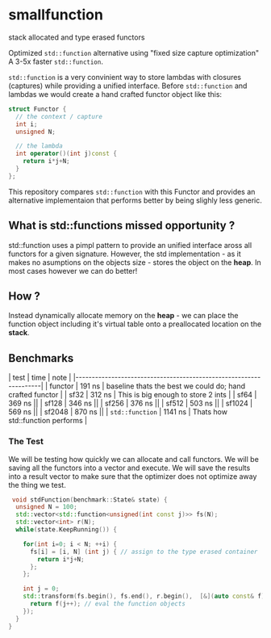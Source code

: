 # smallfunction

stack allocated and type erased functors

Optimized `std::function` alternative using "fixed size capture optimization"
A 3-5x faster `std::function`.

`std::function` is a very convinient way to store lambdas with closures (captures) while providing a unified interface.
Before `std::function` and lambdas we would create a hand crafted functor object like this:

```c++
struct Functor {
  // the context / capture
  int i;
  unsigned N;

  // the lambda
  int operator()(int j)const {
    return i*j+N;
  }
};
```

This repository compares `std::function` with this Functor and provides an alternative implementaion
that performs better by being slighly less generic.


## What is std::functions missed opportunity ?

std::function uses a pimpl pattern to provide an unified interface aross all functors for a given signature.
However, the std implementation - as it makes no asumptions on the objects size - stores the object on the **heap**.
In most cases however we can do better!

## How ?

Instead dynamically allocate memory on the **heap** - we can place the function object including it's virtual table onto a preallocated location on the **stack**.


## Benchmarks



| test          |    time   | note |
|-------------------------------------------------------------------|
| functor       |    191 ns | baseline thats the best we could do; hand crafted functor |
| sf32          |    312 ns | This is big enough to store 2 ints   |
| sf64          |    369 ns ||
| sf128         |    346 ns ||
| sf256         |    376 ns ||
| sf512         |    503 ns ||
| sf1024        |    569 ns ||
| sf2048        |    870 ns ||
| `std::function` |   1141 ns | Thats how std::function performs     |


### The Test

We will be testing how quickly we can allocate and call functors.
We will be saving all the functors into a vector and execute.
We will save the results into a result vector to make sure
that the optimizer does not optimize away the thing we test.

```c++
 void stdFunction(benchmark::State& state) {
  unsigned N = 100;
  std::vector<std::function<unsigned(int const j)>> fs(N);
  std::vector<int> r(N);
  while(state.KeepRunning()) {

    for(int i=0; i < N; ++i) {
      fs[i] = [i, N] (int j) { // assign to the type erased container
        return i*j+N;
      };
    };

    int j = 0;
    std::transform(fs.begin(), fs.end(), r.begin(),  [&](auto const& f) {
      return f(j++); // eval the function objects
    });
  }
}
```

